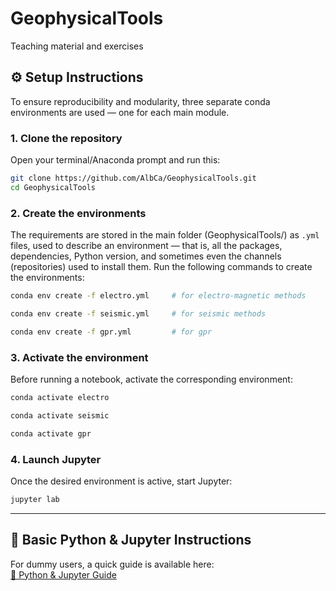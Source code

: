 # GeophysicalTools
 Teaching material and exercises

## ⚙️ Setup Instructions
To ensure reproducibility and modularity, three separate conda environments are used — one for each main module.


### 1. Clone the repository
Open your terminal/Anaconda prompt and run this:
```bash
git clone https://github.com/AlbCa/GeophysicalTools.git
cd GeophysicalTools
```
### 2. Create the environments
The requirements are stored in the main folder (GeophysicalTools/) as `.yml` files, used to describe an environment — that is, all the packages, dependencies, Python version, and sometimes even the channels (repositories) used to install them. 
Run the following commands to create the environments:
```bash
conda env create -f electro.yml		# for electro-magnetic methods
```
```bash
conda env create -f seismic.yml		# for seismic methods
```
```bash
conda env create -f gpr.yml			# for gpr
```

### 3. Activate the environment
Before running a notebook, activate the corresponding environment:  
```bash
conda activate electro
```
```bash
conda activate seismic
```
```bash
conda activate gpr
```

### 4. Launch Jupyter
Once the desired environment is active, start Jupyter:
```bash
jupyter lab
```

---
## 📘 Basic Python & Jupyter Instructions
For dummy users, a quick guide is available here:  
[📄 Python & Jupyter Guide](PythonJupyter.pdf)
